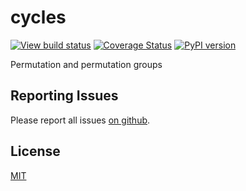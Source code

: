 # cycles
[![View build status](https://github.com/feihoo87/cycles/actions/workflows/workflow.yml/badge.svg)](https://github.com/feihoo87/cycles/)
[![Coverage Status](https://coveralls.io/repos/github/feihoo87/cycles/badge.svg?branch=main)](https://coveralls.io/github/feihoo87/cycles?branch=main)
[![PyPI version](https://badge.fury.io/py/cycles.svg)](https://pypi.org/project/cycles/)

Permutation and permutation groups

## Reporting Issues
Please report all issues [on github](https://github.com/feihoo87/cycles/issues).

## License

[MIT](https://opensource.org/licenses/MIT)
